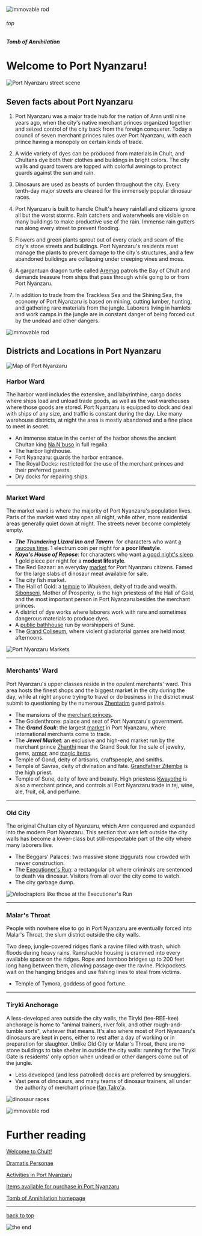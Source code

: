 
![immovable rod](../../images/immovable-rod.jpg)

###### top

##### Tomb of Annihilation

# Welcome to **Port Nyanzaru**!

![Port Nyanzaru street scene](images/port-nyanzaru.jpg)

## Seven facts about Port Nyanzaru

1. Port Nyanzaru was a major trade hub for the nation of Amn until nine years ago, when the city's native merchant princes organized together and seized control of the city back from the foreign conquerer. Today a council of seven merchant princes rules over Port Nyanzaru, with each prince having a monopoly on certain kinds of trade.

2. A wide variety of dyes can be produced from materials in Chult, and Chultans dye both their clothes and buildings in bright colors. The city walls and guard towers are topped with colorful awnings to protect guards against the sun and rain.

3. Dinosaurs are used as beasts of burden throughout the city. Every tenth-day major streets are cleared for the immensely popular dinosaur races.

4. Port Nyanzaru is built to handle Chult's heavy rainfall and citizens ignore all but the worst storms. Rain catchers and waterwheels are visible on many buildings to make productive use of the rain. Immense rain gutters run along every street to prevent flooding.

5. Flowers and green plants sprout out of every crack and seam of the city's stone streets and buildings. Port Nyanzaru's residents must manage the plants to prevent damage to the city's structures, and a few abandoned buildings are collapsing under creeping vines and moss.

6. A gargantuan dragon turtle called [Aremag](dramatis_personae.md#aremag) patrols the Bay of Chult and demands treasure from ships that pass through while going to or from Port Nyanzaru.

7. In addition to trade from the Trackless Sea and the Shining Sea, the economy of Port Nyanzaru is based on mining, cutting lumber, hunting, and gathering rare materials from the jungle. Laborers living in hamlets and work camps in the jungle are in constant danger of being forced out by the undead and other dangers.

![immovable rod](../../images/immovable-rod.jpg)

## Districts and Locations in Port Nyanzaru

![Map of Port Nyanzaru](images/port-nyanzaru.png)

### Harbor Ward
The harbor ward includes the extensive, and labyrinthine, cargo docks where ships load and unload trade goods, as well as the vast warehouses where those goods are stored. Port Nyanzaru is equipped to dock and deal with ships of any size, and traffic is constant during the day. Like many warehouse districts, at night the area is mostly abandoned and a fine place to meet in secret.

- An immense statue in the center of the harbor shows the ancient Chultan king [Na N'buso](dramatis_personae.md#na-nbuso) in full regalia.
- The harbor lighthouse.
- Fort Nyanzaru: guards the harbor entrance.
- The Royal Docks: restricted for the use of the merchant princes and their preferred guests.
- Dry docks for repairing ships.

---

### Market Ward
The market ward is where the majority of Port Nyanzaru's population lives. Parts of the market ward stay open all night, while other, more residential areas generally quiet down at night. The streets never become completely empty.

- _**The Thundering Lizard Inn and Tavern**_: for characters who want [a raucous time](activities_in_Port_Nyanzaru.md#port-nyanzaru-the-thundering-lizard-tavern). 1 electrum coin per night for a **poor lifestyle**.
- _**Kaya's House of Repose**_: for characters who want [a good night's sleep](activities_in_Port_Nyanzaru.md#port-nyanzaru-kayas-house-of-repose). 1 gold piece per night for a **modest lifestyle**.
- The Red Bazaar: an everyday [market](activities_in_Port_Nyanzaru.md#selling-loot-or-items) for Port Nyanzaru citizens. Famed for the large slabs of dinosaur meat available for sale.
- The city fish market.
- The Hall of Gold: a [temple](activities_in_Port_Nyanzaru.md#worshipping) to Waukeen, deity of trade and wealth. [Sibonseni](dramatis_personae.md#sibonseni-mother-of-prosperity), Mother of Prosperity, is the high priestess of the Hall of Gold, and the most important person in Port Nyanzaru besides the merchant princes.
- A district of dye works where laborers work with rare and sometimes dangerous materials to produce dyes.
- A [public bathhouse](activities_in_Port_Nyanzaru.md#port-nyanzaru-public-baths-of-sune) run by worshippers of Sune.
- The [Grand Coliseum](activities_in_Port_Nyanzaru.md#port-nyanzaru-the-grand-coliseum), where violent gladiatorial games are held most afternoons.

![Port Nyanzaru Markets](images/buying.jpg)

---

### Merchants' Ward
Port Nyanzaru's upper classes reside in the opulent merchants' ward. This area hosts the finest shops and the biggest market in the city during the day, while at night anyone trying to travel or do business in the district must submit to questioning by the numerous [Zhentarim](dramatis_personae.md#the-zhentarim) guard patrols.

- The mansions of the [merchant princes](list_of_items_available_for_purchase_in_Port_Nyanzaru.md#top).
- The Goldenthrone: palace and seat of Port Nyanzaru's government.
- The _**Grand Souk**_: the largest [market](activities_in_Port_Nyanzaru.md#selling-loot-or-items) in Port Nyanzaru, where international merchants come to trade.
- The **_Jewel Market_**: an exclusive and high-end market run by the merchant prince [Zhanthi](dramatis_personae.md#zhanthi) near the Grand Souk for the sale of jewelry, gems, [armor](list_of_items_available_for_purchase_in_Port_Nyanzaru.md#mundane-items), and [magic items](activities_in_Port_Nyanzaru.md#buying-a-magic-item).
- Temple of Gond, deity of artisans, craftspeople, and smiths.
- Temple of Savras, deity of divination and fate. [Grandfather Zitembe](dramatis_personae.md#grandfather-zitembe) is the high priest.
- Temple of Sune, deity of love and beauty. High priestess [Kwayothé](list_of_items_available_for_purchase_in_Port_Nyanzaru.md#kwayothé) is also a merchant prince, and controls all Port Nyanzaru trade in tej, wine, ale, fruit, oil, and perfume.

---

### Old City
The original Chultan city of Nyanzaru, which Amn conquered and expanded into the modern Port Nyanzaru. This section that was left outside the city walls has become a lower-class but still-respectable part of the city where many laborers live.

- The Beggars' Palaces: two massive stone ziggurats now crowded with newer construction.
- The [Executioner's Run](activities_in_Port_Nyanzaru.md#port-nyanzaru-the-executioners-run): a rectangular pit where criminals are sentenced to death via dinosaur. Visitors from all over the city come to watch.
- The city garbage dump.

![Velociraptors like those at the Executioner's Run](images/raptors_raph04art.jpg)

---

### Malar's Throat
People with nowhere else to go in Port Nyanzaru are eventually forced into Malar's Throat, the slum district outside the city walls.

Two deep, jungle-covered ridges flank a ravine filled with trash, which floods during heavy rains. Ramshackle housing is crammed into every available space on the ridges. Rope and bamboo bridges up to 200 feet long hang between them, allowing passage over the ravine. Pickpockets wait on the hanging bridges and use fishing lines to steal from victims.

- Temple of Tymora, goddess of good fortune.

---

### Tiryki Anchorage
A less-developed area outside the city walls, the Tiryki (tee-REE-kee) anchorage is home to "animal trainers, river folk, and other rough-and-tumble sorts", whatever that means. It's also where most of Port Nyanzaru's dinosaurs are kept in pens, either to rest after a day of working or in preparation for slaughter. Unlike Old City or Malar's Throat, there are no stone buildings to take shelter in outside the city walls: running for the Tiryki Gate is residents' only option when undead or other dangers come out of the jungle.

- Less developed (and less patrolled) docks are preferred by smugglers.
- Vast pens of dinosaurs, and many teams of dinosaur trainers, all under the authority of merchant prince [Ifan Talro'a](list_of_items_available_for_purchase_in_Port_Nyanzaru.md#ifan-talroa).

![dinosaur races](images/dinosaur-races.png)

![immovable rod](../../images/immovable-rod.jpg)

# Further reading

[Welcome to Chult!](introduction.md#welcome-to-chult)

[Dramatis Personae](dramatis_personae.md#top)

[Activities in Port Nyanzaru](activities_in_Port_Nyanzaru.md#top)

[Items available for purchase in Port Nyanzaru](list_of_items_available_for_purchase_in_Port_Nyanzaru.md#jessamine)

[Tomb of Annihilation homepage](README.md#top)

---

[back to top](#top)

![the end](../../images/toa-end.jpg)